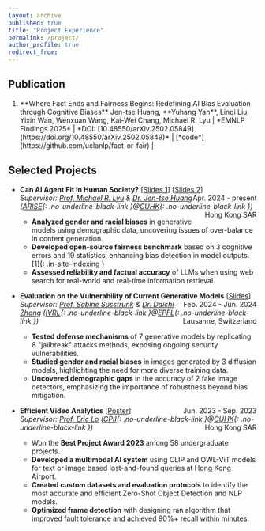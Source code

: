 ```yaml
---
layout: archive
published: true
title: "Project Experience"
permalink: /project/
author_profile: true
redirect_from:
---
```


## Publication

1. <p id="paper-1"></p>**Where Fact Ends and Fairness Begins: Redefining AI Bias Evaluation through Cognitive Biases**  
   Jen-tse Huang, **Yuhang Yan**, Linqi Liu, Yixin Wan, Wenxuan Wang, Kai-Wei Chang, Michael R. Lyu  
   | *EMNLP Findings 2025* |<!-- *[Paper](https://yany-henry.me/files/publications/Fact_or_Fair.pdf)* |--> *DOI: [10.48550/arXiv.2502.05849](https://doi.org/10.48550/arXiv.2502.05849)* | [*code*](https://github.com/uclanlp/fact-or-fair) |

## Selected Projects

* **Can AI Agent Fit in Human Society?** [[Slides 1](https://yany-henry.me/files/FinalYearProject2024_Slides.pdf)] [[Slides 2](https://yany-henry.me/files/FinalYearProject2025_Slides.pdf)]
  <span style="float: right;">Apr. 2024 - present</span>  
  *Supervisor: [Prof. Michael R. Lyu](https://www.cse.cuhk.edu.hk/people/faculty/michael-rung-tsong-lyu/) & [Dr. Jen-tse Huang](https://penguinnnnn.github.io/index.html) ([ARISE](http://ariselab.cse.cuhk.edu.hk/){: .no-underline-black-link }@[CUHK](https://www.cuhk.edu.hk/english/index.html){: .no-underline-black-link })*
  <span style="float: right;">Hong Kong SAR</span>
  * **Analyzed gender and racial biases** in generative models using demographic data, uncovering issues of over-balance in content generation.
  * **Developed open-source fairness benchmark** based on 3 cognitive errors and 19 statistics, enhancing bias detection in model outputs. [[1]](#paper-1){: .in-site-indexing }
  * **Assessed reliability and factual accuracy** of LLMs when using web search for real-world and real-time information retrieval.

* **Evaluation on the Vulnerability of Current Generative Models** [[Slides](https://yany-henry.me/files/SemesterProject2024_Slides.pdf)]
  <span style="float: right;">Feb. 2024 - Jun. 2024</span>  
  *Supervisor: [Prof. Sabine Süsstrunk](https://people.epfl.ch/sabine.susstrunk?lang=en) & [Dr. Daichi Zhang](https://daisy-zhang.github.io) ([IVRL](https://www.epfl.ch/labs/ivrl/){: .no-underline-black-link }@[EPFL](https://www.epfl.ch/en/){: .no-underline-black-link })*
  <span style="float: right;">Lausanne, Switzerland</span>
  * **Tested defense mechanisms** of 7 generative models by replicating 8 "jailbreak" attacks methods, exposing ongoing security vulnerabilities.
  * **Studied gender and racial biases** in images generated by 3 diffusion models, highlighting the need for more diverse training data.
  * **Uncovered demographic gaps** in the accuracy of 2 fake image detectors, emphasizing the importance of robustness beyond bias mitigation.

* **Efficient Video Analytics** [[Poster](https://yany-henry.me/files/SummerResearch2023_Poster.pdf)]
  <span style="float: right;">Jun. 2023 - Sep. 2023</span>  
  *Supervisor: [Prof. Eric Lo](https://www.cse.cuhk.edu.hk/people/faculty/eric-chi-lik-lo/) ([CPII](https://www.cpii.hk){: .no-underline-black-link }@[CUHK](https://www.cuhk.edu.hk/english/index.html){: .no-underline-black-link })*
  <span style="float: right;">Hong Kong SAR</span>
  * Won the **Best Project Award 2023** among 58 undergraduate projects.
  * **Developed a multimodal AI system** using CLIP and OWL-ViT models for text or image based lost-and-found queries at Hong Kong Airport.
  * **Created custom datasets and evaluation protocols** to identify the most accurate and efficient Zero-Shot Object Detection and NLP models.
  * **Optimized frame detection** with designing ran algorithm that improved fault tolerance and achieved 90%+ recall within minutes.

<!--
* **Traffic Characteristics Analysis of the Network**
  <span style="float: right;">Apr. 2023 - Jun. 2023</span>  
  *Supervisor: [Prof. Tong Yang](https://yangtonghome.github.io) ([DSE](https://dse.pku.edu.cn){: .no-underline-black-link }@[PKU](https://english.pku.edu.cn){: .no-underline-black-link })*
  <span style="float: right;">Beijing, China</span>
  * **Developed an efficient platform** to analyze campus network traffic, examining link, traffic, and packet levels to identify user preferences.
  * **Mapped IP addresses to domain names** using TCP/IP and DNS packet analysis, extracting data from pcap files to understand network patterns.
  * **Analyzed campus network traffic** to identify top domains and peak times with C++ and streaming algorithms for parsing and in-depth analysis.
  -->
